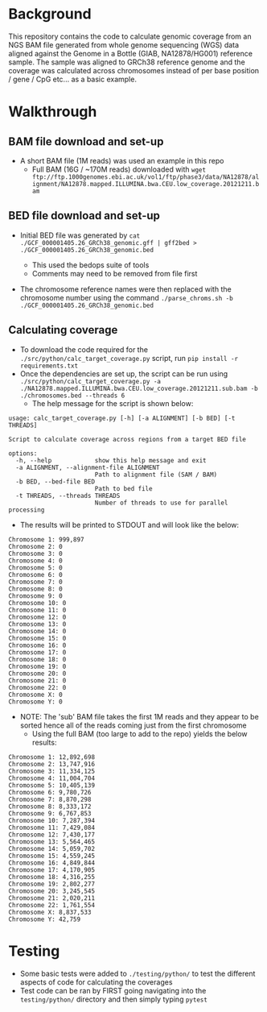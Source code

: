 # Background
This repository contains the code to calculate genomic coverage from an NGS BAM file generated from whole genome sequencing (WGS) data aligned against the Genome in a Bottle (GIAB, NA12878/HG001) reference sample. The sample was aligned to GRCh38 reference genome and the coverage was calculated across chromosomes instead of per base position / gene / CpG etc... as a basic example.

# Walkthrough

## BAM file download and set-up
- A short BAM file (1M reads) was used an example in this repo
    - Full BAM (16G / ~170M reads) downloaded with `wget ftp://ftp.1000genomes.ebi.ac.uk/vol1/ftp/phase3/data/NA12878/alignment/NA12878.mapped.ILLUMINA.bwa.CEU.low_coverage.20121211.bam`


## BED file download and set-up
- Initial BED file was generated by `cat ./GCF_000001405.26_GRCh38_genomic.gff | gff2bed > ./GCF_000001405.26_GRCh38_genomic.bed`
    - This used the bedops suite of tools
    - Comments may need to be removed from file first

- The chromosome reference names were then replaced with the chromosome number using the command `./parse_chroms.sh -b ./GCF_000001405.26_GRCh38_genomic.bed`

## Calculating coverage
- To download the code required for the `./src/python/calc_target_coverage.py` script, run `pip install -r requirements.txt`
- Once the dependencies are set up, the script can be run using `./src/python/calc_target_coverage.py -a ./NA12878.mapped.ILLUMINA.bwa.CEU.low_coverage.20121211.sub.bam -b ./chromosomes.bed --threads 6`
    - The help message for the script is shown below:
```
usage: calc_target_coverage.py [-h] [-a ALIGNMENT] [-b BED] [-t THREADS]

Script to calculate coverage across regions from a target BED file

options:
  -h, --help            show this help message and exit
  -a ALIGNMENT, --alignment-file ALIGNMENT
                        Path to alignment file (SAM / BAM)
  -b BED, --bed-file BED
                        Path to bed file
  -t THREADS, --threads THREADS
                        Number of threads to use for parallel processing
```

- The results will be printed to STDOUT and will look like the below:
```
Chromosome 1: 999,897
Chromosome 2: 0
Chromosome 3: 0
Chromosome 4: 0
Chromosome 5: 0
Chromosome 6: 0
Chromosome 7: 0
Chromosome 8: 0
Chromosome 9: 0
Chromosome 10: 0
Chromosome 11: 0
Chromosome 12: 0
Chromosome 13: 0
Chromosome 14: 0
Chromosome 15: 0
Chromosome 16: 0
Chromosome 17: 0
Chromosome 18: 0
Chromosome 19: 0
Chromosome 20: 0
Chromosome 21: 0
Chromosome 22: 0
Chromosome X: 0
Chromosome Y: 0
```

- NOTE: The 'sub' BAM file takes the first 1M reads and they appear to be sorted hence all of the reads coming just from the first chromosome
    - Using the full BAM (too large to add to the repo) yields the below results:
```
Chromosome 1: 12,892,698
Chromosome 2: 13,747,916
Chromosome 3: 11,334,125
Chromosome 4: 11,004,704
Chromosome 5: 10,405,139
Chromosome 6: 9,780,726
Chromosome 7: 8,870,298
Chromosome 8: 8,333,172
Chromosome 9: 6,767,853
Chromosome 10: 7,287,394
Chromosome 11: 7,429,084
Chromosome 12: 7,430,177
Chromosome 13: 5,564,465
Chromosome 14: 5,059,702
Chromosome 15: 4,559,245
Chromosome 16: 4,849,844
Chromosome 17: 4,170,905
Chromosome 18: 4,316,255
Chromosome 19: 2,802,277
Chromosome 20: 3,245,545
Chromosome 21: 2,020,211
Chromosome 22: 1,761,554
Chromosome X: 8,837,533
Chromosome Y: 42,759
```
# Testing
- Some basic tests were added to `./testing/python/` to test the different aspects of code for calculating the coverages
- Test code can be ran by FIRST going navigating into the `testing/python/` directory and then simply typing `pytest`
